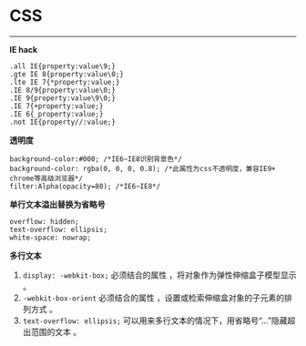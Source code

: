 # CSS

---

**IE hack**

```
.all IE{property:value\9;}  
.gte IE 8{property:value\0;}  
.lte IE 7{*property:value;}  
.IE 8/9{property:value\0;}  
.IE 9{property:value\9\0;}  
.IE 7{+property:value;}  
.IE 6{_property:value;}  
.not IE{property//:value;}  
```

**透明度**

```
background-color:#000; /*IE6~IE8识别背景色*/  
background-color: rgba(0, 0, 0, 0.8); /*此属性为css不透明度，兼容IE9+ chrome等高级浏览器*/  
filter:Alpha(opacity=80); /*IE6~IE8*/  
```

**单行文本溢出替换为省略号**
```
overflow: hidden;  
text-overflow: ellipsis;  
white-space: nowrap;  
```

**多行文本**
1. `display: -webkit-box;` 必须结合的属性 ，将对象作为弹性伸缩盒子模型显示 。
2. `-webkit-box-orient` 必须结合的属性 ，设置或检索伸缩盒对象的子元素的排列方式 。
3. `text-overflow: ellipsis;` 可以用来多行文本的情况下，用省略号“…”隐藏超出范围的文本 。
```

```